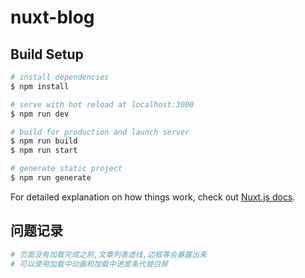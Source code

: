 # nuxt-blog

## Build Setup

```bash
# install dependencies
$ npm install

# serve with hot reload at localhost:3000
$ npm run dev

# build for production and launch server
$ npm run build
$ npm run start

# generate static project
$ npm run generate
```

For detailed explanation on how things work, check out [Nuxt.js docs](https://nuxtjs.org).

## 问题记录

```bash
# 页面没有加载完成之前,文章列表虚线,边框等会暴露出来
# 可以使用加载中动画和加载中进度条代替白屏

```

